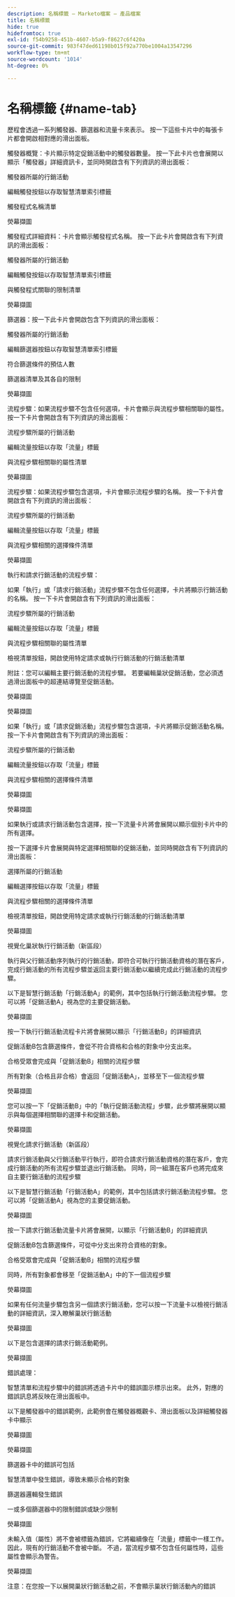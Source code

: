```yaml
---
description: 名稱標籤 — Marketo檔案 — 產品檔案
title: 名稱標籤
hide: true
hidefromtoc: true
exl-id: f54b9258-451b-4607-b5a9-f8627c6f420a
source-git-commit: 983f47ded61198b015f92a770be1004a13547296
workflow-type: tm+mt
source-wordcount: '1014'
ht-degree: 0%

---
```


# 名稱標籤 {#name-tab}

歷程會透過一系列觸發器、篩選器和流量卡來表示。 按一下這些卡片中的每張卡片都會開啟相對應的滑出面板。

觸發器概覽：卡片顯示特定促銷活動中的觸發器數量。 按一下此卡片也會展開以顯示「觸發器」詳細資訊卡，並同時開啟含有下列資訊的滑出面板：

觸發器所屬的行銷活動

編輯觸發按鈕以存取智慧清單索引標籤

觸發程式名稱清單

熒幕擷圖

觸發程式詳細資料：卡片會顯示觸發程式名稱。 按一下此卡片會開啟含有下列資訊的滑出面板：

觸發器所屬的行銷活動

編輯觸發按鈕以存取智慧清單索引標籤

與觸發程式關聯的限制清單

熒幕擷圖

篩選器：按一下此卡片會開啟包含下列資訊的滑出面板：

觸發器所屬的行銷活動

編輯篩選器按鈕以存取智慧清單索引標籤

符合篩選條件的預估人數

篩選器清單及其各自的限制

熒幕擷圖

流程步驟：如果流程步驟不包含任何選項，卡片會顯示與流程步驟相關聯的屬性。 按一下卡片會開啟含有下列資訊的滑出面板：

流程步驟所屬的行銷活動

編輯流量按鈕以存取「流量」標籤

與流程步驟相關聯的屬性清單

熒幕擷圖

流程步驟：如果流程步驟包含選項，卡片會顯示流程步驟的名稱。 按一下卡片會開啟含有下列資訊的滑出面板：

流程步驟所屬的行銷活動

編輯流量按鈕以存取「流量」標籤

與流程步驟相關的選擇條件清單

熒幕擷圖

執行和請求行銷活動的流程步驟：

如果「執行」或「請求行銷活動」流程步驟不包含任何選擇，卡片將顯示行銷活動的名稱。 按一下卡片會開啟含有下列資訊的滑出面板：

流程步驟所屬的行銷活動

編輯流量按鈕以存取「流量」標籤

與流程步驟相關聯的屬性清單

檢視清單按鈕，開啟使用特定請求或執行行銷活動的行銷活動清單

附註：您可以編輯主要行銷活動的流程步驟。 若要編輯巢狀促銷活動，您必須透過滑出面板中的超連結導覽至促銷活動。

熒幕擷圖

熒幕擷圖

如果「執行」或「請求促銷活動」流程步驟包含選項，卡片將顯示促銷活動名稱。 按一下卡片會開啟含有下列資訊的滑出面板：

流程步驟所屬的行銷活動

編輯流量按鈕以存取「流量」標籤

與流程步驟相關的選擇條件清單

熒幕擷圖

熒幕擷圖

如果執行或請求行銷活動包含選擇，按一下流量卡片將會展開以顯示個別卡片中的所有選擇。

按一下選擇卡片會展開與特定選擇相關聯的促銷活動，並同時開啟含有下列資訊的滑出面板：

選擇所屬的行銷活動

編輯選擇按鈕以存取「流量」標籤

與流程步驟相關的選擇條件清單

檢視清單按鈕，開啟使用特定請求或執行行銷活動的行銷活動清單

熒幕擷圖

視覺化巢狀執行行銷活動（新區段）

執行與父行銷活動序列執行的行銷活動，即符合可執行行銷活動資格的潛在客戶，完成行銷活動的所有流程步驟並返回主要行銷活動以繼續完成此行銷活動的流程步驟。

以下是智慧行銷活動「行銷活動A」的範例，其中包括執行行銷活動流程步驟。 您可以將「促銷活動A」視為您的主要促銷活動。

熒幕擷圖

按一下執行行銷活動流程卡片將會展開以顯示「行銷活動B」的詳細資訊

促銷活動B包含篩選條件，會從不符合資格和合格的對象中分支出來。

合格受眾會完成與「促銷活動B」相關的流程步驟

所有對象（合格且非合格）會返回「促銷活動A」，並移至下一個流程步驟

熒幕擷圖

您可以按一下「促銷活動B」中的「執行促銷活動流程」步驟，此步驟將展開以顯示與每個選擇相關聯的選擇卡和促銷活動。

熒幕擷圖

視覺化請求行銷活動（新區段）

請求行銷活動與父行銷活動平行執行，即符合請求行銷活動資格的潛在客戶，會完成行銷活動的所有流程步驟並退出行銷活動。 同時，同一組潛在客戶也將完成來自主要行銷活動的流程步驟

以下是智慧行銷活動「行銷活動A」的範例，其中包括請求行銷活動流程步驟。 您可以將「促銷活動A」視為您的主要促銷活動。

熒幕擷圖

按一下請求行銷活動流量卡片將會展開，以顯示「行銷活動B」的詳細資訊

促銷活動B包含篩選條件，可從中分支出來符合資格的對象。

合格受眾會完成與「促銷活動B」相關的流程步驟

同時，所有對象都會移至「促銷活動A」中的下一個流程步驟

熒幕擷圖

如果有任何流量步驟包含另一個請求行銷活動，您可以按一下流量卡以檢視行銷活動的詳細資訊，深入瞭解巢狀行銷活動

熒幕擷圖

以下是包含選擇的請求行銷活動範例。

熒幕擷圖

錯誤處理：

智慧清單和流程步驟中的錯誤將透過卡片中的錯誤圖示標示出來。 此外，對應的錯誤訊息將反映在滑出面板中。

以下是觸發器中的錯誤範例，此範例會在觸發器概觀卡、滑出面板以及詳細觸發器卡中顯示

熒幕擷圖

熒幕擷圖

篩選器卡中的錯誤可包括

智慧清單中發生錯誤，導致未顯示合格的對象

篩選器邏輯發生錯誤

一或多個篩選器中的限制錯誤或缺少限制

熒幕擷圖

未輸入值（屬性）將不會被標籤為錯誤，它將繼續像在「流量」標籤中一樣工作。 因此，現有的行銷活動不會被中斷。 不過，當流程步驟不包含任何屬性時，這些屬性會顯示為警告。

熒幕擷圖

注意：在您按一下以展開巢狀行銷活動之前，不會顯示巢狀行銷活動內的錯誤
